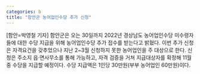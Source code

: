 ```yaml
---
categories: b
title: "함안군 농어업인수당 추가 신청"
---
```

[함안=박영철 기자] 함안군은 오는 30일까지 2022년 경상남도 농어업인수당 미수령자들에 대한 수당 지급을 위해 농어업인수당 추가 접수를 받는다고 밝혔다. 이번 추가 신청은 자격요건을 갖추었으나 지난 2~3월 신청하지 못한 농어업인을 주 대상으로 한다. 신청은 주소지 읍‧면사무소를 통해 가능하고, 자격 검증을 거쳐 지급대상자를 확정해 11월 중 수당을 지급할 예정이다. 수당 지급액은 1인당 30만원(부부 농어업인 60만원)이다.